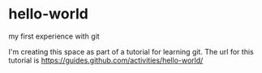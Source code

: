 # hello-world
my first experience with git

I'm creating this space as part of a tutorial for learning git.
The url for this tutorial is https://guides.github.com/activities/hello-world/
